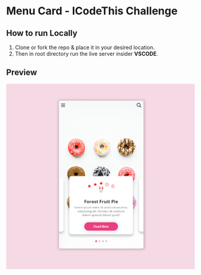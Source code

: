 # Menu Card - ICodeThis Challenge

## How to run Locally

1. Clone or fork the repo & place it in your desired location.
2. Then in root directory run the live server insider **VSCODE**.

## Preview

![Accout Menu](./preview.png)
